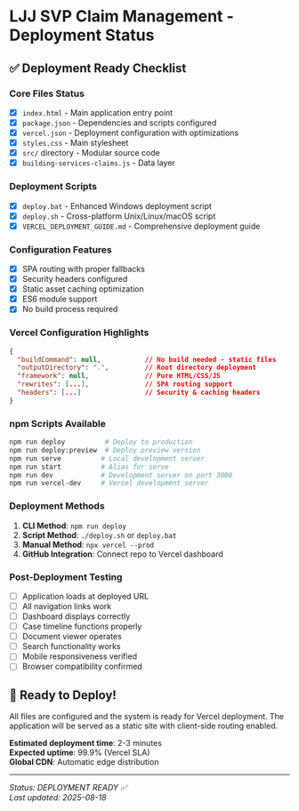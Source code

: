 # LJJ SVP Claim Management - Deployment Status

## ✅ Deployment Ready Checklist

### Core Files Status
- [x] `index.html` - Main application entry point
- [x] `package.json` - Dependencies and scripts configured 
- [x] `vercel.json` - Deployment configuration with optimizations
- [x] `styles.css` - Main stylesheet
- [x] `src/` directory - Modular source code
- [x] `building-services-claims.js` - Data layer

### Deployment Scripts
- [x] `deploy.bat` - Enhanced Windows deployment script
- [x] `deploy.sh` - Cross-platform Unix/Linux/macOS script
- [x] `VERCEL_DEPLOYMENT_GUIDE.md` - Comprehensive deployment guide

### Configuration Features
- [x] SPA routing with proper fallbacks
- [x] Security headers configured
- [x] Static asset caching optimization
- [x] ES6 module support
- [x] No build process required

### Vercel Configuration Highlights
```json
{
  "buildCommand": null,           // No build needed - static files
  "outputDirectory": ".",         // Root directory deployment  
  "framework": null,              // Pure HTML/CSS/JS
  "rewrites": [...],              // SPA routing support
  "headers": [...]                // Security & caching headers
}
```

### npm Scripts Available
```bash
npm run deploy          # Deploy to production
npm run deploy:preview  # Deploy preview version
npm run serve          # Local development server
npm run start          # Alias for serve
npm run dev            # Development server on port 3000
npm run vercel-dev     # Vercel development server
```

### Deployment Methods
1. **CLI Method**: `npm run deploy`
2. **Script Method**: `./deploy.sh` or `deploy.bat`
3. **Manual Method**: `npx vercel --prod`
4. **GitHub Integration**: Connect repo to Vercel dashboard

### Post-Deployment Testing
- [ ] Application loads at deployed URL
- [ ] All navigation links work
- [ ] Dashboard displays correctly
- [ ] Case timeline functions properly
- [ ] Document viewer operates
- [ ] Search functionality works
- [ ] Mobile responsiveness verified
- [ ] Browser compatibility confirmed

## 🚀 Ready to Deploy!

All files are configured and the system is ready for Vercel deployment. The application will be served as a static site with client-side routing enabled.

**Estimated deployment time**: 2-3 minutes  
**Expected uptime**: 99.9% (Vercel SLA)  
**Global CDN**: Automatic edge distribution  

---
*Status: DEPLOYMENT READY ✅*  
*Last updated: 2025-08-18*